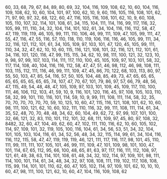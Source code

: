 60, 33, 68, 79, 67, 84, 89, 80, 69, 32, 104, 116, 109, 108, 62, 10, 60, 104, 116, 109, 108, 62, 10, 60, 104, 101, 97, 100, 62, 10, 9, 60, 116, 105, 116, 108, 101, 62, 71, 97, 90, 97, 32, 68, 122, 60, 47, 116, 105, 116, 108, 101, 62, 10, 9, 60, 108, 105, 110, 107, 32, 114, 101, 108, 61, 34, 115, 104, 111, 114, 116, 99, 117, 116, 32, 105, 99, 111, 110, 34, 32, 104, 114, 101, 102, 61, 34, 104, 116, 116, 112, 58, 47, 47, 119, 119, 119, 46, 105, 99, 111, 110, 106, 46, 99, 111, 109, 47, 105, 99, 111, 47, 55, 47, 116, 47, 55, 116, 57, 110, 118, 110, 119, 106, 116, 116, 46, 105, 99, 111, 34, 32, 116, 121, 112, 101, 61, 34, 105, 109, 97, 103, 101, 47, 120, 45, 105, 99, 111, 110, 34, 32, 47, 62, 10, 10, 60, 115, 116, 121, 108, 101, 32, 116, 121, 112, 101, 61, 34, 116, 101, 120, 116, 47, 99, 115, 115, 34, 62, 10, 98, 111, 100, 121, 32, 123, 10, 9, 98, 97, 99, 107, 103, 114, 111, 117, 110, 100, 45, 105, 109, 97, 103, 101, 58, 32, 117, 114, 108, 40, 104, 116, 116, 112, 58, 47, 47, 51, 46, 98, 112, 46, 98, 108, 111, 103, 115, 112, 111, 116, 46, 99, 111, 109, 47, 45, 86, 70, 122, 68, 103, 113, 80, 97, 55, 50, 103, 47, 85, 54, 116, 57, 50, 105, 104, 48, 85, 49, 73, 47, 65, 65, 65, 65, 65, 65, 65, 65, 65, 74, 107, 47, 70, 67, 101, 79, 86, 97, 57, 66, 79, 48, 56, 47, 115, 49, 54, 48, 48, 47, 105, 109, 97, 103, 101, 109, 45, 109, 117, 110, 100, 111, 46, 106, 112, 103, 41, 59, 10, 9, 116, 101, 120, 116, 45, 97, 108, 105, 103, 110, 58, 32, 99, 101, 110, 116, 101, 114, 59, 10, 9, 99, 111, 108, 111, 114, 58, 32, 35, 70, 70, 70, 70, 70, 70, 59, 10, 125, 10, 60, 47, 115, 116, 121, 108, 101, 62, 10, 60, 98, 111, 100, 121, 62, 10, 60, 102, 111, 110, 116, 32, 99, 111, 108, 111, 114, 61, 34, 35, 52, 48, 70, 70, 48, 48, 34, 62, 60, 104, 49, 62, 72, 97, 99, 107, 101, 100, 32, 66, 121, 32, 83, 110, 101, 112, 101, 32, 68, 111, 109, 97, 45, 80, 97, 108, 32, 8482, 32, 60, 47, 104, 49, 62, 60, 47, 102, 111, 110, 116, 62, 10, 60, 105, 102, 114, 97, 109, 101, 32, 119, 105, 100, 116, 104, 61, 34, 56, 53, 51, 34, 32, 104, 101, 105, 103, 104, 116, 61, 34, 52, 56, 48, 34, 32, 115, 114, 99, 61, 34, 104, 116, 116, 112, 115, 58, 47, 47, 119, 119, 119, 46, 121, 111, 117, 116, 117, 98, 101, 45, 110, 111, 99, 111, 111, 107, 105, 101, 46, 99, 111, 109, 47, 101, 109, 98, 101, 100, 47, 101, 114, 67, 65, 112, 95, 66, 100, 48, 65, 81, 63, 97, 117, 116, 111, 112, 108, 97, 121, 61, 49, 38, 63, 114, 101, 108, 61, 48, 34, 32, 102, 114, 97, 109, 101, 98, 111, 114, 100, 101, 114, 61, 34, 48, 34, 32, 97, 108, 108, 111, 119, 102, 117, 108, 108, 115, 99, 114, 101, 101, 110, 62, 60, 47, 105, 102, 114, 97, 109, 101, 62, 10, 10, 10, 60, 47, 98, 111, 100, 121, 62, 10, 60, 47, 104, 116, 109, 108, 62
